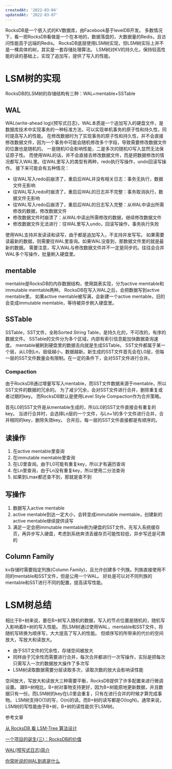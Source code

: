 ```yaml
---
createdAt: '2022-03-04'
updatedAt: '2022-03-07'
---
```


RocksDB是一个嵌入式的KV数据库，由Facebook基于levelDB开发。
多数情况下，看一把RocksDB看做是一个在本地的，数据落盘的，大数据量的Redis，且访问性能高于远端的Redis。
RocksDB底层使用LSM树实现，但LSM树实际上并不是一棵具体的树，其实是一套存储处理算法。
LSM树对KV的持久化，保持较高性能的读的基础上，实现了追加写，提供了写入的性能。

<!--more-->

# LSM树的实现

RocksDB的LSM树的存储结构有三种：WAL+mentable+SSTable

## WAL

WAL(write-ahead log)(预写式日志)，WAL本质是一个追加写入的硬盘文件，是数据库技术中实现事务的一种标准方法，可以实现单机事务的原子性和持久性，同时提高写入的性能。
在修改数据时为了实现事务的原子性和持久性，并不会直接修改数据文件，因为一个事务中可能会随机修改多个字段，导致需要修改数据文件的位置也是随机的。
一是随机IO会影响性能，二是多次的随机IO写入显然无法保证原子性。
而使用WAL的话，并不会直接去修改数据文件，而是把数据修改的情况都写入WAL里。往WAL里写入的类型有两种，redo执行写操作，undo回滚写操作。
接下来可能会有五种情况：

+ 往WAL写入redo前崩溃了，重启后WAL并没有相关日志：事务无执行，数据文件无影响
+ 往WAL写入redo时崩溃了，重启后WAL的日志并不完整：事务取消执行，数据文件无影响
+ 往WAL写入redo后崩溃了，重启后WAL的日志写入完整：从WAL中读出所需修改的数据，修改数据文件
+ 修改数据文件时崩溃了：从WAL中读出所需修改的数据，继续修改数据文件
+ 修改数据文件无法进行：往WAL里写入undo，回滚写操作，事务执行失败

使用WAL支持并发读读和读写，由于都是追加写入，不支持并发写写。
如果需要读最新的数据，则需要往WAL里查询。如果WAL没查到，那数据文件里的就是最新的数据。
需要注意，写入WAL与修改数据文件并不一定是同步的。往往会合并WAL多个写操作，批量刷入硬盘里。

## mentable

mentable是RocksDB的内存数据结构，使用跳表实现，分为active memtable和immutable memtable两种。
RocksDB在写入WAL之后，会把数据写到active mentable里。
如果active mentable被写满，会新建一个active mentable，旧的会变成immutable memtable，等待被异步刷入硬盘里。

## SSTable

SSTable，SST文件，全称Sorted String Table，是持久化的，不可改的，有序的数据文件。
SSTable的文件分为多个区域，内部有索引信息能加快数据查询速度。
mentable被刷到硬盘里的数据去向就是生成SSTable。
SST文件都属于某一个层，从L0到Ln，层级越小，数据越新。新生成的SST文件首先会在L0层，但每一层的SST文件数量会有限制。在一定的条件下，会对SST文件进行合并。

### Compaction

由于RocksDB通过增量写写入mentable，而SST文件数据来源于mentable，所以SST文件的数据的冗余的。
为了减少冗余，会对SST文件进行合并，删除重复或者过期的key。
而RocksDB默认是使用Level Style Compaction作为合并策略。

首先L0的SST文件是从mentable生成的，所以L0的SST文件直接会有重复的key。
当进行合并时，会选择Ln层的一个文件，与Ln+1的多个文件进行合并，合并相同的key，删除失效key。
合并后，每一层的SST文件直接都是有顺序的。

## 读操作

1. 在active mentable里查询
2. 在immutable memtable里查询
3. 在L0里查询。由于L0可能有重复key，所以才有遍历查询
4. 在Ln里查询，由于Ln没有重复key，所以使用二分法查询
5. 如果到Lmax都还查不到，那就是查不到

## 写操作

1. 数据写入active mentable
2. active mentable到达一定大小，会转变成immutable memtable，创建新的active mentable继续提供读写
3. 满足一定会把immutable memtable刷为硬盘的SST文件。先写入系统缓存页，再异步写入硬盘，考虑到系统奔溃丢缓存页可能性较低，异步写还是可靠的

## Column Family
kv存储时需要指定列族(Column Family)，且允许创建多个列族。列族直接使用不同的mentable和SST文件，但是公用一个WAL。
好处是可以对不同列族的mentable和SST进行不同的配置，提高读写性能。

# LSM树总结

相比于B+树来说，要在B+树写入随机的数据，写入的节点位置是随机的，随机写入影响着B+树的写入性能。
而LSM树通过使用WAL，mentable和SST文件，将随机写转换为顺序写，大大提高了写入的性能。
但顺序写的所带来的代价的空间放大，写放大和读放大。

+ 由于SST文件的冗余性，存储空间被放大
+ 同样由于冗余性而需要进行合并，每次合并都进行一次写操作，实际是把每次只需写入一次的数据放大操作了多次写
+ LSM树读取数据需要分层读取多次，读取次数的放大会影响读性能

空间放大，写放大和读放大三种需要平衡，RocksDB提供了许多配置来进行微调设置。
跟B+树相比，B+树对事物支持更好，因为B+树能原地更新数据，并且数据只有一份。而LSM树的key在L0里会重复，只有在进行合并的时候才算完成事物。
LSM树支持O(1)的写，O(n)的读。而B+树的读写都是O(logN)。通常来说，LSM树的写性能由于B+树，B+树的读性能优于LSM树。

参考文章

[从 RocksDB 看 LSM-Tree 算法设计](https://segmentfault.com/a/1190000041198407)

[一个项目的诞生(三)：RocksDB的价值](https://flynx.dev/rocksdb/)

[WAL(预写式日志)简介](https://lessisbetter.site/2020/01/02/wal-introduction/)

[你常听说的WAL到底是什么](https://cloud.tencent.com/developer/article/1623123)